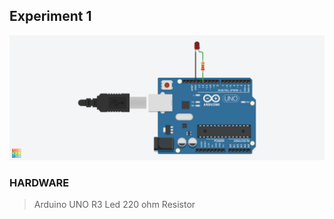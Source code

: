 ## Experiment 1
![Experiment 1- Schematics](Experiment1.png "Blink")

### HARDWARE
> Arduino UNO R3
> Led 
> 220 ohm  Resistor
